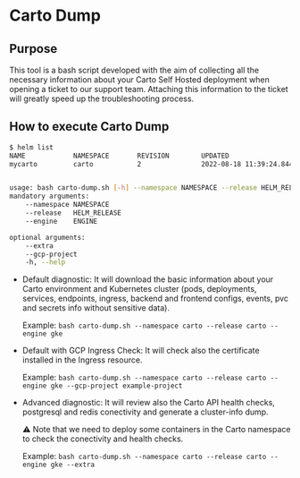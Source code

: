 # Carto Dump

## Purpose

This tool is a bash script developed with the aim of collecting all the necessary information about your Carto Self Hosted deployment when opening a ticket to our support team. Attaching this information to the ticket will greatly speed up the troubleshooting process.

## How to execute Carto Dump

```bash
$ helm list
NAME            NAMESPACE       REVISION        UPDATED                                         STATUS          CHART           APP VERSION
mycarto         carto           2               2022-08-18 11:39:24.844957262 +0200 CEST        deployed        carto-1.39.14   2022.8.11-8


usage: bash carto-dump.sh [-h] --namespace NAMESPACE --release HELM_RELEASE --engine ENGINE [--gcp-project] [--extra]
mandatory arguments:
	--namespace NAMESPACE                                                    e.g. carto
	--release   HELM_RELEASE                                                 e.g. mycarto
	--engine    ENGINE                                                       specify your kubernetes cluster engine, e.g. gke, aks, eks or custom

optional arguments:
	--extra                                                                  download all cluster info, this option need to run containers in your kubernetes cluster to obtain extra checks
	--gcp-project                                                            in case of GKE engine, specify your GCP project in which Kubernetes is deployed
	-h, --help                                                               show this help message and exit
```

- Default diagnostic: It will download the basic information about your Carto environment and Kubernetes cluster (pods, deployments, services, endpoints, ingress, backend and frontend configs, events, pvc and secrets info without sensitive data).

  Example: `bash carto-dump.sh --namespace carto --release carto --engine gke`

- Default with GCP Ingress Check: It will check also the certificate installed in the Ingress resource.

  Example: `bash carto-dump.sh --namespace carto --release carto --engine gke --gcp-project example-project`

- Advanced diagnostic: It will review also the Carto API health checks, postgresql and redis conectivity and generate a cluster-info dump. 

  :warning: Note that we need to deploy some containers in the Carto namespace to check the conectivity and health checks.

  Example: `bash carto-dump.sh --namespace carto --release carto --engine gke --extra`
